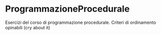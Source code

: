# ProgrammazioneProcedurale
Esercizi del corso di programmazione procedurale.
Criteri di ordinamento opinabili (cry about it)
